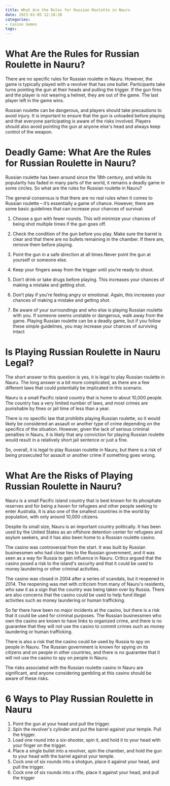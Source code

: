 ```yaml
---
title: What Are the Rules for Russian Roulette in Nauru
date: 2023-01-05 12:18:28
categories:
- Casino Games
tags:
---
```



#  What Are the Rules for Russian Roulette in Nauru?

There are no specific rules for Russian roulette in Nauru. However, the game is typically played with a revolver that has one bullet. Participants take turns pointing the gun at their heads and pulling the trigger. If the gun fires and the player is not wearing a helmet, they are out of the game. The last player left in the game wins.

Russian roulette can be dangerous, and players should take precautions to avoid injury. It is important to ensure that the gun is unloaded before playing and that everyone participating is aware of the risks involved. Players should also avoid pointing the gun at anyone else's head and always keep control of the weapon.

#  Deadly Game: What Are the Rules for Russian Roulette in Nauru?

Russian roulette has been around since the 18th century, and while its popularity has faded in many parts of the world, it remains a deadly game in some circles. So what are the rules for Russian roulette in Nauru?

The general consensus is that there are no real rules when it comes to Russian roulette – it’s essentially a game of chance. However, there are some basic guidelines that can increase your chances of survival:

1. Choose a gun with fewer rounds. This will minimize your chances of being shot multiple times if the gun goes off.

2. Check the condition of the gun before you play. Make sure the barrel is clear and that there are no bullets remaining in the chamber. If there are, remove them before playing.

3. Point the gun in a safe direction at all times.Never point the gun at yourself or someone else.

4. Keep your fingers away from the trigger until you’re ready to shoot.

5. Don’t drink or take drugs before playing. This increases your chances of making a mistake and getting shot.

6. Don’t play if you’re feeling angry or emotional. Again, this increases your chances of making a mistake and getting shot.

7. Be aware of your surroundings and who else is playing Russian roulette with you. If someone seems unstable or dangerous, walk away from the game.
       Playing Russian roulette can be a deadly game, but if you follow these simple guidelines, you may increase your chances of surviving intact

#  Is Playing Russian Roulette in Nauru Legal?

The short answer to this question is yes, it is legal to play Russian roulette in Nauru. The long answer is a bit more complicated, as there are a few different laws that could potentially be implicated in this scenario.

Nauru is a small Pacific island country that is home to about 10,000 people. The country has a very limited number of laws, and most crimes are punishable by fines or jail time of less than a year.

There is no specific law that prohibits playing Russian roulette, so it would likely be considered an assault or another type of crime depending on the specifics of the situation. However, given the lack of serious criminal penalties in Nauru, it is likely that any conviction for playing Russian roulette would result in a relatively short jail sentence or just a fine.

So, overall, it is legal to play Russian roulette in Nauru, but there is a risk of being prosecuted for assault or another crime if something goes wrong.

#  What Are the Risks of Playing Russian Roulette in Nauru?

Nauru is a small Pacific island country that is best known for its phosphate reserves and for being a haven for refugees and other people seeking to enter Australia. It is also one of the smallest countries in the world by population, with only around 10,000 citizens.

Despite its small size, Nauru is an important country politically. It has been used by the United States as an offshore detention center for refugees and asylum seekers, and it has also been home to a Russian roulette casino.

The casino was controversial from the start. It was built by Russian businessmen who had close ties to the Russian government, and it was seen as a way for Russia to gain influence in Nauru. Critics argued that the casino posed a risk to the island's security and that it could be used to money laundering or other criminal activities.

The casino was closed in 2004 after a series of scandals, but it reopened in 2014. The reopening was met with criticism from many of Nauru's residents, who saw it as a sign that the country was being taken over by Russia. There are also concerns that the casino could be used to help fund illegal activities such as money laundering or human trafficking.

So far there have been no major incidents at the casino, but there is a risk that it could be used for criminal purposes. The Russian businessmen who own the casino are known to have links to organized crime, and there is no guarantee that they will not use the casino to commit crimes such as money laundering or human trafficking.

There is also a risk that the casino could be used by Russia to spy on people in Nauru. The Russian government is known for spying on its citizens and on people in other countries, and there is no guarantee that it will not use the casino to spy on people in Nauru.

The risks associated with the Russian roulette casino in Nauru are significant, and anyone considering gambling at this casino should be aware of these risks.

#  6 Ways to Play Russian Roulette in Nauru

1. Point the gun at your head and pull the trigger.
2. Spin the revolver's cylinder and put the barrel against your temple. Pull the trigger.
3. Load one round into a six-shooter, spin it, and hold it to your head with your finger on the trigger. 
4. Place a single bullet into a revolver, spin the chamber, and hold the gun to your head with the barrel against your temple. 
5. Cock one of six rounds into a shotgun, place it against your head, and pull the trigger.
6. Cock one of six rounds into a rifle, place it against your head, and pull the trigger